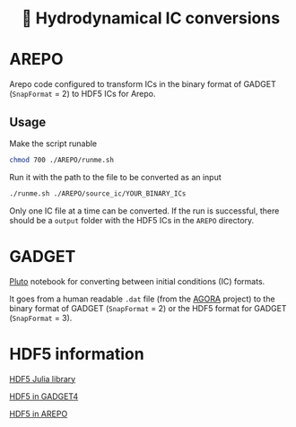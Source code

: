 <div align="center">
    <h1>💱 Hydrodynamical IC conversions</h1>
</div>

# AREPO

Arepo code configured to transform ICs in the binary format of GADGET (`SnapFormat` = 2) to HDF5 ICs for Arepo.

## Usage

Make the script runable
```bash
chmod 700 ./AREPO/runme.sh
```

Run it with the path to the file to be converted as an input

```bash
./runme.sh ./AREPO/source_ic/YOUR_BINARY_ICs
```

Only one IC file at a time can be converted. If the run is successful, there should be a `output` folder with the HDF5 ICs in the `AREPO` directory.

# GADGET

[Pluto](https://github.com/fonsp/Pluto.jl) notebook for converting between initial conditions (IC) formats.

It goes from a human readable `.dat` file (from the [AGORA](https://sites.google.com/site/santacruzcomparisonproject/data) project) to the binary format of GADGET (`SnapFormat` = 2) or the HDF5 format for GADGET (`SnapFormat` = 3).

# HDF5 information

[HDF5 Julia library](https://juliaio.github.io/HDF5.jl/stable/)

[HDF5 in GADGET4](https://wwwmpa.mpa-garching.mpg.de/gadget4/06_snapshotformat/#hdf5-file-format)

[HDF5 in AREPO](https://arepo-code.org/wp-content/userguide/snapshotformat.html#format-3-hdf5)
